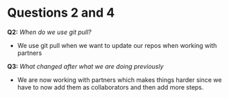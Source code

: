 # Questions 2 and 4

**Q2:** *When do we use git pull?*

- We use git pull when we want to update our repos when working with partners


**Q3:** *What changed after what we are doing previously*

- We are now working with partners which makes things harder since we have to now add them as collaborators and then add more steps.




